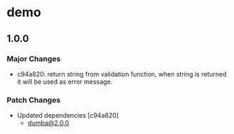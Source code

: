 # demo

## 1.0.0
### Major Changes

- c94a820: return string from validation function, when string is returned
  it will be used as error message.

### Patch Changes

- Updated dependencies [c94a820]
  - dumba@2.0.0

